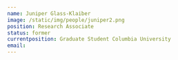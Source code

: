 ```yaml
---
name: Juniper Glass-Klaiber
image: /static/img/people/juniper2.png 
position: Research Associate
status: former
currentposition: Graduate Student Columbia University
email: 
---
```

